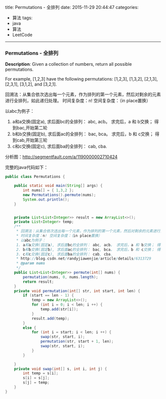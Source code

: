 



title: Permutations - 全排列
date: 2015-11-29 20:44:47
categories: 
- 算法
tags: 
- java
- 算法
- LeetCode
<!--updated: 2015-11-29 21:40:47-->
---

### Permutations - 全排列

**Description**: Given a collection of numbers, return all possible permutations.
 
 For example,
 [1,2,3] have the following permutations:
 [1,2,3], [1,3,2], [2,1,3], [2,3,1], [3,1,2], and [3,2,1].

回溯法：从集合依次选出每一个元素，作为排列的第一个元素，然后对剩余的元素进行全排列，如此递归处理。
时间复杂度：n! 空间复杂度：（in place置换）

以abc为例子：
1. a和a交换(固定a), 求后面bc的全排列： abc, acb。 求完后，a 和 b交换； 得到bac,开始第二轮
2. b和b交换(固定b), 求后面ac的全排列： bac, bca。 求完后，b 和 c交换； 得到cab,开始第三轮
3. c和c交换(固定c), 求后面ba的全排列： cab, cba.

分析图：http://segmentfault.com/a/1190000002710424

完整的java代码如下：

```java
public class Permutations {

    public static void main(String[] args) {
        int nums[] = { 1,3,2 };
        new Permutations().permute(nums);
        System.out.println();
    }


    private List<List<Integer>> result = new ArrayList<>();
    private List<Integer> temp;
    /**
     * 回溯法：从集合依次选出每一个元素，作为排列的第一个元素，然后对剩余的元素进行全排列，如此递归处理。
     * 时间复杂度：n! 空间复杂度：（in place置换）
     * 以abc为例子：
     1. a和a交换(固定a), 求后面bc的全排列： abc, acb。 求完后，a 和 b交换； 得到bac,开始第二轮
     2. b和b交换(固定b), 求后面ac的全排列： bac, bca。 求完后，b 和 c交换； 得到cab,开始第三轮
     3. c和c交换(固定c), 求后面ba的全排列： cab, cba.
     * http://blog.csdn.net/randyjiawenjie/article/details/6313729
     * @param nums
     */
    public List<List<Integer>> permute(int[] nums) {
        permutation(nums, 0, nums.length);
        return result;
    }
    private void permutation(int[] str, int start, int len) {
        if (start == len - 1) {
            temp = new ArrayList<>();
            for (int i = 0; i < len; i ++) {
                temp.add(str[i]);
            }
            result.add(temp);
        }
        else {
            for (int i = start; i < len; i ++) {
                swap(str, start, i);
                permutation(str, start + 1, len);
                swap(str, start, i);
            }
        }

    }
    private void swap(int[] s, int i, int j) {
        int temp = s[i];
        s[i] = s[j];
        s[j] = temp;
    }
}
```
